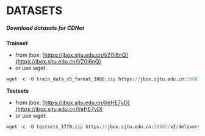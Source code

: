 # DATASETS

##### Download datasets for CDNet

**Trainset**
+ from jbox: [https://jbox.sjtu.edu.cn/l/Z0i6nQ](https://jbox.sjtu.edu.cn/l/Z0i6nQ)
+ or use wget:
```python
wget -c -O train_data_v5_format_3080.zip https://jbox.sjtu.edu.cn:10081/v2/delivery/data/de2ac2610893499686d095f174aa6ffd/?token=
```


**Testsets**
+ from jbox: [https://jbox.sjtu.edu.cn/l/eHE7vD](https://jbox.sjtu.edu.cn/l/eHE7vD)
+ or use wget:
```python
wget -c -O testsets_1770.zip https://jbox.sjtu.edu.cn:10081/v2/delivery/data/a526b168356949068e6a13e8c254a71b/?token=
```


